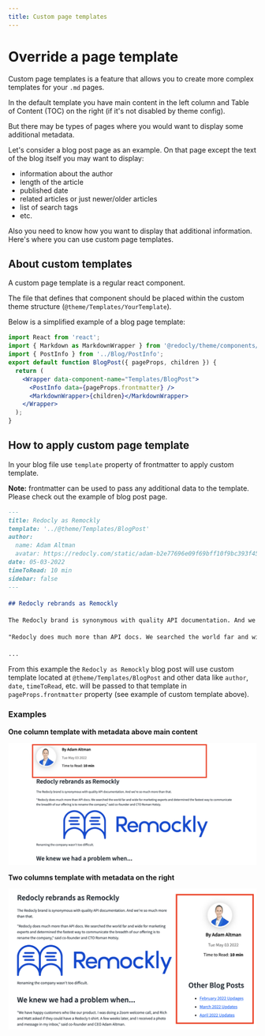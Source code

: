 ```yaml
---
title: Custom page templates
---
```


# Override a page template

Custom page templates is a feature that allows you to create more complex templates for your `.md` pages.

In the default template you have main content in the left column and Table of Content (TOC) on the right (if it's not disabled by theme config).

But there may be types of pages where you would want to display some additional metadata.

Let's consider a blog post page as an example. On that page except the text of the blog itself you may want to display:

- information about the author
- length of the article
- published date
- related articles or just newer/older articles
- list of search tags
- etc.

Also you need to know how you want to display that additional information. Here's where you can use custom page templates.

## About custom templates

A custom page template is a regular react component.

The file that defines that component should be placed within the custom theme structure (`@theme/Templates/YourTemplate`).

Below is a simplified example of a blog page template:

```jsx
import React from 'react';
import { Markdown as MarkdownWrapper } from '@redocly/theme/components/Markdown/Markdown';
import { PostInfo } from '../Blog/PostInfo';
export default function BlogPost({ pageProps, children }) {
  return (
    <Wrapper data-component-name="Templates/BlogPost">
      <PostInfo data={pageProps.frontmatter} />
      <MarkdownWrapper>{children}</MarkdownWrapper>
    </Wrapper>
  );
}
```

## How to apply custom page template

In your blog file use `template` property of frontmatter to apply custom template.

**Note:** frontmatter can be used to pass any additional data to the template. Please check out the example of blog post page.

```md
---
title: Redocly as Remockly
template: '../@theme/Templates/BlogPost'
author:
  name: Adam Altman
  avatar: https://redocly.com/static/adam-b2e77696e09f69bff10f9bc393f45249.png
date: 05-03-2022
timeToRead: 10 min
sidebar: false
---

## Redocly rebrands as Remockly

The Redocly brand is synonymous with quality API documentation. And we're so much more than that.

"Redocly does much more than API docs. We searched the world far and wide for marketing experts and determined the fastest way to communicate the breadth of our offering is to rename the company," said co-founder and CTO Roman Hotsiy.

...
```

From this example the `Redocly as Remockly` blog post will use custom template located at `@theme/Templates/BlogPost` and other data like `author`, `date`, `timeToRead`, etc. will be passed to that template in `pageProps.frontmatter` property (see example of custom template above).

### Examples

**One column template with metadata above main content**

![one column blog post template](./images/one-column-blog-post-template.png)

**Two columns template with metadata on the right**

![two columns blog post template](./images/two-columns-blog-post-template.png)
